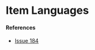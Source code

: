 # Item Languages

#### References
* [Issue 184](https://github.com/SitecorePowerShell/Console/issues/184)